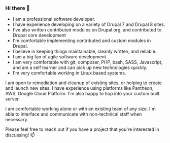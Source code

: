 ### Hi there 👋

- I am a professional software developer.
- I have experience developing on a variety of Drupal 7 and Drupal 8 sites.
- I've also written contributed modules on Drupal.org, and contributed to Drupal core development
- I'm comfortable implementing contributed and custom modules in Drupal.
- I believe in keeping things maintainable, cleanly written, and reliable.
- I am a big fan of agile software development.
- I am very comfortable with git, composer, PHP, bash, SASS, Javascript, and am a self learner and can pick up new technologies quickly.
- I'm very comfortable working in Linux based systems.

I am open to remediation and cleanup of existing sites, or helping to create and launch new sites. I have experience using platforms like Pantheon, AWS, Google Cloud Platform. I'm also happy to hop into your custom built server.

I am comfortable working alone or with an existing team of any size. I'm able to interface and communicate with non-technical staff when necessary.

Please feel free to reach out if you have a project that you're interested in discussing! 📫 

<!--
**levmyshkin/levmyshkin** is a ✨ _special_ ✨ repository because its `README.md` (this file) appears on your GitHub profile.

Here are some ideas to get you started:

- 🔭 I’m currently working on ...
- 🌱 I’m currently learning ...
- 👯 I’m looking to collaborate on ...
- 🤔 I’m looking for help with ...
- 💬 Ask me about ...
- 📫 How to reach me: ...
- 😄 Pronouns: ...
- ⚡ Fun fact: ...
-->
